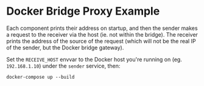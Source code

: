 # Docker Bridge Proxy Example

Each component prints their address on startup, and then the sender makes
a request to the receiver via the host (ie. not within the bridge). The
receiver prints the address of the source of the request (which will not be
the real IP of the sender, but the Docker bridge gateway).

Set the `RECEIVE_HOST` envvar to the Docker host you're running on
(eg. `192.168.1.10`) under the `sender` service, then:
```
docker-compose up --build
```
